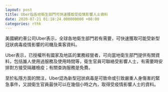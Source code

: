 ```yaml
---
layout: post
title: Uber指各地衛生部門可快速獲取受疫情影響人士資料
date: 2020-07-21 01:18:24.000000000 +08:00
categories: rthk
---
```


美國網約車公司Uber表示，全球各地衛生部門若有需要，可快速獲取可能受新型冠狀病毒疫情影響的司機及乘客資料。

Uber表示，已授權所有國家及地區的業務經營者，可向當地衛生部門提供有關資料，包括誰人使用過服務及使用時間等，衛生官員可聯絡受影響人士，有需要時安排對方接受隔離檢疫；有關查詢服務是免費。

至於私隱方面的關注，Uber認為新型冠狀病毒是可致命或引致嚴重人身傷害的緊急事件，又說衛生官員最快可以在幾個小時之內，取得受疫情影響人士的資料。
